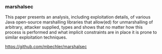 ### marshalsec

This paper presents an analysis, including exploitation details, of various Java open-source marshalling libraries that allow(ed) for unmarshalling of arbitrary, attacker supplied, types and shows that no matter how this process is performed and what implicit constraints are in place it is prone to similar exploitation techniques.

https://github.com/mbechler/marshalsec
